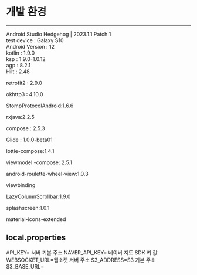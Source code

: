 # 개발 환경
---
Android Studio Hedgehog | 2023.1.1 Patch 1  
test device : Galaxy S10  
Android Version : 12    
kotlin : 1.9.0  
ksp : 1.9.0-1.0.12  
agp : 8.2.1  
Hilt : 2.48

retrofit2 : 2.9.0

okhttp3 : 4.10.0

StompProtocolAndroid:1.6.6

rxjava:2.2.5

compose : 2.5.3

Glide : 1.0.0-beta01

lottie-compose:1.4.1

viewmodel -compose: 2.5.1

android-roulette-wheel-view:1.0.3

viewbinding

LazyColumnScrollbar:1.9.0

splashscreen:1.0.1

material-icons-extended

local.properties
---
API_KEY= 서버 기본 주소
NAVER_API_KEY= 네이버 지도 SDK 키 값
WEBSOCKET_URL=웹소켓 서버 주소
S3_ADDRESS=S3 기본 주소
S3_BASE_URL=